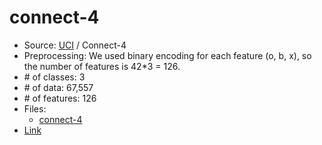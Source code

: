 # connect-4

- Source: [UCI](http://archive.ics.uci.edu/ml/machine-learning-databases/connect-4/) / Connect-4
- Preprocessing: We used binary encoding for each feature (o, b, x), so the number of features is 42*3 = 126.
- \# of classes: 3
- \# of data: 67,557
- \# of features: 126
- Files:
    - [connect-4](https://www.csie.ntu.edu.tw/~cjlin/libsvmtools/datasets/multiclass/connect-4)
- [Link](https://www.csie.ntu.edu.tw/~cjlin/libsvmtools/datasets/multiclass.html#connect-4)